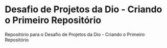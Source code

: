 # Desafio de Projetos da Dio - Criando o Primeiro Repositório
Reposítório para o Desafio de Projetos da Dio - Criando o Primeiro Repositório

